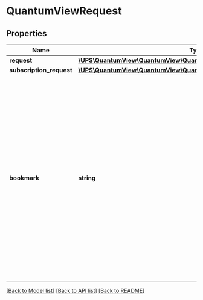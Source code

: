 # QuantumViewRequest

## Properties
Name | Type | Description | Notes
------------ | ------------- | ------------- | -------------
**request** | [**\UPS\QuantumView\QuantumView\QuantumViewRequestRequest**](QuantumViewRequestRequest.md) |  | 
**subscription_request** | [**\UPS\QuantumView\QuantumView\QuantumViewRequestSubscriptionRequest[]**](QuantumViewRequestSubscriptionRequest.md) |  | [optional] 
**bookmark** | **string** | Bookmarks the file for next retrieval. It is a base64Encoded String.  It contains the combination of SubscriberID + SubscriptionName + File Name if the request is for all data.  It contains SubscriberID  if the request is for unread data. When a response comes back with a bookmark it indicates that there is more data. To fetch the remaining data, the requester should come back with the bookmark added to the original request. | [optional] 

[[Back to Model list]](../../README.md#documentation-for-models) [[Back to API list]](../../README.md#documentation-for-api-endpoints) [[Back to README]](../../README.md)


